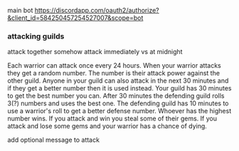 main bot
https://discordapp.com/oauth2/authorize?&client_id=584250457254527007&scope=bot

### attacking guilds

attack together somehow
attack immediately vs at midnight

Each warrior can attack once every 24 hours.  When your warrior attacks they get a random number.  The number is their attack power against the other guild.  Anyone in your guild can also attack in the next 30 minutes and if they get a better number then it is used instead.  Your guild has 30 minutes to get the best number you can.  After 30 minutes the defending guild rolls 3(?) numbers and uses the best one. The defending guild has 10 minutes to use a warrior's roll to get a better defense number.  Whoever has the highest number wins.  If you attack and win you steal some of their gems.  If you attack and lose some gems and your warrior has a chance of dying.

add optional message to attack
